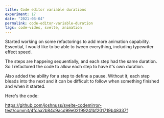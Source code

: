 ```yaml
---
title: Code editor variable durations
experiment: 17
date: "2021-03-04"
permalink: code-editor-variable-duration
tags: code-video, svelte, animation
---
```


Started working on some refactorings to add more animation capability.
Essential, I would like to be able to tween everything, including typewriter effect speed.

The steps are happeing sequentially, and each step had the same duration.
So I refactored the code to allow each step to have it's own duration.

Also added the ability for a step to define a pause. Without it, each step bleads into the next and it can be difficult to follow when something finished and when it started.

Here's the code:

https://github.com/joshnuss/svelte-codemirror-test/commit/4fcaa2b84c9acd99e02199241bf201719b48337f
